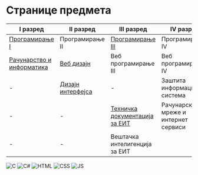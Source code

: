 # Странице предмета

| I разред                                        | II разред                            | III разред                                          | IV разред                           |
|-------------------------------------------------|--------------------------------------|-----------------------------------------------------|-------------------------------------|
| [Програмирање I](./prog1/index.md)              | Програмирање II                      | [Програмирање III](./prog3/index.md)                | Програмирање IV                     |
| [Рачунарство и информатика](./compsci/index.md) | [Веб дизајн](./webd/index.md)        | Веб програмирање III                                | Веб програмирање IV                 |
| -                                               | [Дизајн интерфејса](./uiux/index.md) | -                                                   | Заштита информационих система       |
| -                                               | -                                    | [Техничка документација за ЕИТ](./techdoc/index.md) | Рачунарске мреже и интернет сервиси |
| -                                               | -                                    | Вештачка интелигенција за ЕИТ                       |                                     |

![C](https://badgen.net/badge/C/MSVC/blue?icon=visualstudio)
![C#](https://badgen.net/badge/C%23/.NET/purple?icon=visualstudio)
![HTML](https://badgen.net/badge/HTML/5/red?icon=chrome)
![CSS](https://badgen.net/badge/CSS/3/blue?icon=chrome)
![JS](https://badgen.net/badge/JS/ES15/yellow?icon=chrome)

